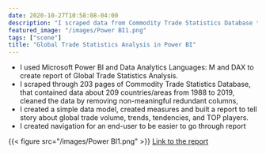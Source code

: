 ```yaml
---
date: 2020-10-27T10:58:08-04:00
description: "I scraped data from Commodity Trade Statistics Database to create an analyses of global trade in Power BI"
featured_image: "/images/Power BI1.png"
tags: ["scene"]
title: "Global Trade Statistics Analysis in Power BI"
---
```


* I used Microsoft Power BI and Data Analytics Languages: M and DAX to create report of Global Trade Statistics Analysis.
* I scraped through 203 pages of Commodity Trade Statistics Database, that contained data about 209 countries/areas from 1988 to 2019, cleaned the data by removing non-meaningful redundant columns, 
* I created a simple data model, created measures and built a report to tell story about global trade volume, trends, tendencies, and TOP players.
* I created navigation for an end-user to be easier to go through report

{{< figure src="/images/Power BI1.png" >}}
[Link to the report](https://app.powerbi.com/view?r=eyJrIjoiYjMwYWE1YzEtOWE4NC00ODc1LWExMTAtNzgyODM1MDUwMmY1IiwidCI6ImEyNTg3MTJlLWMzMzAtNGQwYS1iMWRkLTc3MDc1NWUyZGZkOCJ9&pageName=ReportSection)
  
